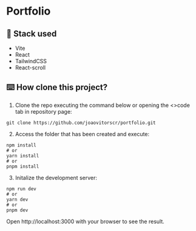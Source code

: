 # Portfolio

## 🧱 Stack used
* Vite
* React
* TailwindCSS
* React-scroll

## ⌨️ How clone this project?

1. Clone the repo executing the command below or opening the <>code tab in repository page:
```
git clone https://github.com/joaovitorscr/portfolio.git
```

2. Access the folder that has been created and execute:

```
npm install
# or
yarn install
# or
pnpm install
```

3. Initalize the development server:

```
npm run dev
# or
yarn dev
# or
pnpm dev
```
Open http://localhost:3000 with your browser to see the result.